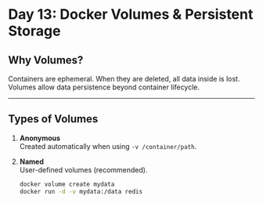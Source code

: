 # Day 13: Docker Volumes & Persistent Storage

## Why Volumes?
Containers are ephemeral. When they are deleted, all data inside is lost.  
Volumes allow data persistence beyond container lifecycle.

---

## Types of Volumes
1. **Anonymous**  
   Created automatically when using `-v /container/path`.

2. **Named**  
   User-defined volumes (recommended).
   ```bash
   docker volume create mydata
   docker run -d -v mydata:/data redis
